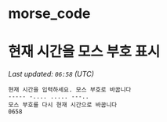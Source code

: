 # morse_code
# 현재 시간을 모스 부호 표시
<!-- MORSE_TIME_START -->
_Last updated: `06:58` (UTC)_

```
현재 시간을 입력하세요. 모스 부호로 바꿉니다
----- -.... ..... ---..
모스 부호를 다시 현재 시간으로 바꿉니다
0658
```
<!-- MORSE_TIME_END -->
